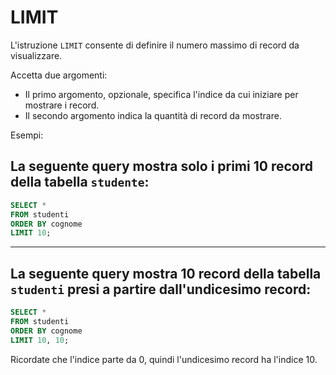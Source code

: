 # LIMIT

L'istruzione `LIMIT` consente di definire il numero massimo di record da visualizzare.

Accetta due argomenti:
- Il primo argomento, opzionale, specifica l'indice da cui iniziare per mostrare i record.
- Il secondo argomento indica la quantità di record da mostrare.

Esempi:

## La seguente query mostra **solo i primi 10 record** della tabella `studente`:

```sql
SELECT *
FROM studenti
ORDER BY cognome
LIMIT 10;
```

---

## La seguente query mostra 10 record della tabella `studenti` presi **a partire dall'undicesimo** record:

```sql
SELECT *
FROM studenti
ORDER BY cognome
LIMIT 10, 10;
```

Ricordate che l'indice parte da 0, quindi l'undicesimo record ha l'indice 10.
